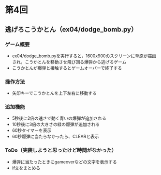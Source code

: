 # 第4回
## 逃げろこうかとん（ex04/dodge_bomb.py）
### ゲーム概要
- ex04/dodge_bomb.pyを実行すると，1600x900のスクリーンに草原が描画され，こうかとんを移動させ飛び回る爆弾から逃げるゲーム
- こうかとんが爆弾と接触するとゲームオーバーで終了する
### 操作方法
- 矢印キーでこうかとんを上下左右に移動する
### 追加機能
- 5秒後に2倍の速さで動く青いの爆弾が追加される
- 10秒後に3倍の大きさの緑の爆弾が追加される
- 60秒タイマーを表示
- 60秒爆弾に当たらなかったら、CLEARと表示
### ToDo（実装しようと思ったけど時間がなかった）
- 爆弾に当たったときにgameoverなどの文字を表示する
- if文をまとめる